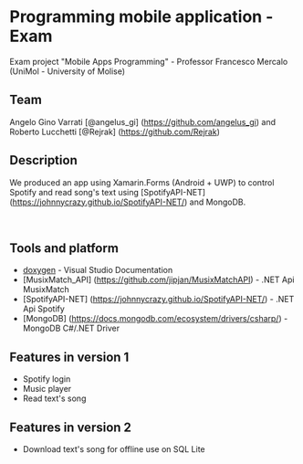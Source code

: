 # Programming mobile application - Exam
Exam project "Mobile Apps Programming" - Professor Francesco Mercalo (UniMol - University of Molise)
<br/>

## Team
Angelo Gino Varrati [@angelus_gi] (https://github.com/angelus_gi) and Roberto Lucchetti [@Rejrak] (https://github.com/Rejrak)
<br/>

## Description
We produced an app using Xamarin.Forms (Android + UWP) to control Spotify and read song's text using [SpotifyAPI-NET] (https://johnnycrazy.github.io/SpotifyAPI-NET/) and MongoDB.

<br/>

## Tools and platform
- [doxygen](http://www.doxygen.nl/download.html) - Visual Studio Documentation
- [MusixMatch_API] (https://github.com/jipjan/MusixMatchAPI) - .NET Api MusixMatch
- [SpotifyAPI-NET] (https://johnnycrazy.github.io/SpotifyAPI-NET/) - .NET Api Spotify
- [MongoDB] (https://docs.mongodb.com/ecosystem/drivers/csharp/) - MongoDB C#/.NET Driver

## Features in version 1
- Spotify login
- Music player
- Read text's song

## Features in version 2
- Download text's song for offline use on SQL Lite
